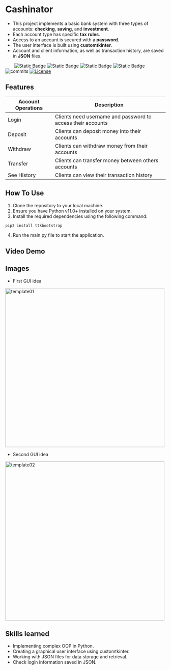 # Cashinator
*  This project implements a basic bank system with three types of accounts: **checking**, **saving**, and **investment**.  
*  Each account type has specific **tax rules**.
*  Access to an account is secured with a **password**.
*  The user interface is built using **customtkinter**.
*  Account and client information, as well as transaction history, are saved in **JSON** files.

&nbsp;&nbsp;&nbsp;&nbsp;&nbsp;&nbsp;
![Static Badge](https://img.shields.io/badge/final%20project%20CS50P-8A2BE2)
![Static Badge](https://badgen.net/badge/python/v3.11+?color=cyan)
![Static Badge](https://badgen.net/badge/GUI/customtkinter?color=blue)
![Static Badge](https://badgen.net/badge/IDE/pycharm?color=green)
![commits](https://badgen.net/github/commits/VChristinne/bank_system/main?color=orange)
[![License](https://badgen.net/badge/license/LGPL-3.0-only?color=black)](https://opensource.org/license/lgpl-3-0/)


## Features
| Account Operations  | Description                                        |
|---------------------|----------------------------------------------------|
| Login               | Clients need username and password to access their accounts |
| Deposit             | Clients can deposit money into their accounts      |
| Withdraw            | Clients can withdraw money from their accounts     |
| Transfer            | Clients can transfer money between others accounts |
| See History         | Clients can view their transaction history         |


## How To Use
1. Clone the repository to your local machine.
2. Ensure you have Python v11.0+ installed on your system.
3. Install the required dependencies using the following command:
```bash
pip3 install ttkbootstrap
```
4. Run the main.py file to start the application.

## Video Demo

## Images
- First GUI idea
<img width=500 alt="template01" src="https://github.com/VChristinne/bank_system/assets/141720673/47fa369c-6301-425d-8136-64a4e230e54c">

- Second GUI idea
<img width=500 alt="template02" src="https://github.com/VChristinne/bank_system/assets/141720673/4a37aa68-8d41-4b64-b338-ca061da94ef7">

## Skills learned
* Implementing complex OOP in Python.
* Creating a graphical user interface using customtkinter.
* Working with JSON files for data storage and retrieval.
* Check login information saved in JSON.


